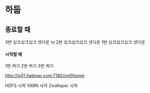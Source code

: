 # 하둡 

## 종료할 때

3번 싱크싱크싱크 셧다운 \n
2번 싱크싱크싱크 셧다운
1번 싱크싱크싱크 셧다운


#### 시작할 때
1번 켜기
2번 켜기
3번 켜기

http://lx01.hadoop.com:7180/cmf/home

HDFS 시작
YARN 시작
ZooKeper 시작
